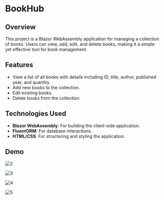 # BookHub

## Overview

This project is a Blazor WebAssembly application for managing a collection of books. Users can view, add, edit, and delete books, making it a simple yet effective tool for book management.

## Features

- View a list of all books with details including ID, title, author, published year, and quantity.
- Add new books to the collection.
- Edit existing books.
- Delete books from the collection.


## Technologies Used

- **Blazor WebAssembly**: For building the client-side application.
- **FluentORM**: For database interactions.
- **HTML/CSS**: For structuring and styling the application.

## Demo

![2](https://github.com/user-attachments/assets/9abbf482-f4dd-4267-b55f-44a7beb32d60)

![3](https://github.com/user-attachments/assets/df2bd221-eaa1-48fd-8206-018c56fb8005)

![4](https://github.com/user-attachments/assets/d4f3cc63-3acd-47ae-9f13-a2356dc7dddb)

![5](https://github.com/user-attachments/assets/eaacc54b-db14-46f3-9bad-e778755286df)



